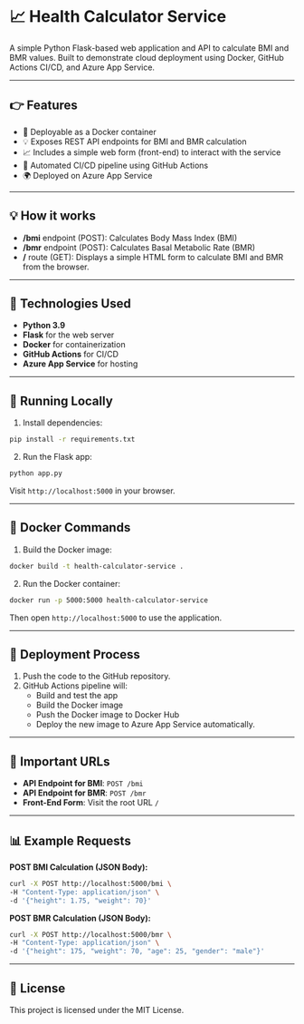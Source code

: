 # 📈 Health Calculator Service

A simple Python Flask-based web application and API to calculate BMI and BMR values. Built to demonstrate cloud deployment using Docker, GitHub Actions CI/CD, and Azure App Service.

---

## 👉 Features

- 🏢 Deployable as a Docker container
- 💡 Exposes REST API endpoints for BMI and BMR calculation
- 📈 Includes a simple web form (front-end) to interact with the service
- 📅 Automated CI/CD pipeline using GitHub Actions
- 🌍 Deployed on Azure App Service

---

## 💡 How it works

- **/bmi** endpoint (POST): Calculates Body Mass Index (BMI)
- **/bmr** endpoint (POST): Calculates Basal Metabolic Rate (BMR)
- **/** route (GET): Displays a simple HTML form to calculate BMI and BMR from the browser.

---

## 🔧 Technologies Used

- **Python 3.9**
- **Flask** for the web server
- **Docker** for containerization
- **GitHub Actions** for CI/CD
- **Azure App Service** for hosting

---

## 🔄 Running Locally

1. Install dependencies:

```bash
pip install -r requirements.txt
```

2. Run the Flask app:

```bash
python app.py
```

Visit `http://localhost:5000` in your browser.

---

## 👷️ Docker Commands

1. Build the Docker image:

```bash
docker build -t health-calculator-service .
```

2. Run the Docker container:

```bash
docker run -p 5000:5000 health-calculator-service
```

Then open `http://localhost:5000` to use the application.

---

## 📆 Deployment Process

1. Push the code to the GitHub repository.
2. GitHub Actions pipeline will:
   - Build and test the app
   - Build the Docker image
   - Push the Docker image to Docker Hub
   - Deploy the new image to Azure App Service automatically.

---

## 🔗 Important URLs

- **API Endpoint for BMI**: `POST /bmi`
- **API Endpoint for BMR**: `POST /bmr`
- **Front-End Form**: Visit the root URL `/`

---

## 📊 Example Requests

**POST BMI Calculation (JSON Body):**

```bash
curl -X POST http://localhost:5000/bmi \
-H "Content-Type: application/json" \
-d '{"height": 1.75, "weight": 70}'
```

**POST BMR Calculation (JSON Body):**

```bash
curl -X POST http://localhost:5000/bmr \
-H "Content-Type: application/json" \
-d '{"height": 175, "weight": 70, "age": 25, "gender": "male"}'
```

---

## 📖 License

This project is licensed under the MIT License.
